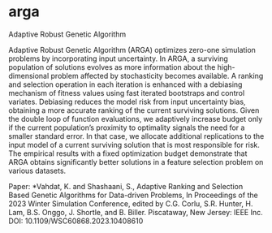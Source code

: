 # arga
Adaptive Robust Genetic Algorithm

Adaptive Robust Genetic Algorithm (ARGA) optimizes zero-one simulation problems by incorporating input uncertainty. In ARGA, a surviving population of solutions evolves as more information about the high-dimensional problem affected by stochasticity becomes available. A ranking and selection operation in each iteration is enhanced with a debiasing mechanism of fitness values using fast iterated bootstraps and control variates. Debiasing reduces the model risk from input uncertainty bias, obtaining a more accurate ranking of the current surviving solutions. Given the double loop of function evaluations, we adaptively increase budget only if the current population’s proximity to optimality signals the need for a smaller standard error. In that case, we allocate additional replications to the input model of a current surviving solution that is most responsible for risk. The empirical results with a fixed optimization budget demonstrate that ARGA obtains significantly better solutions in a feature selection problem on various datasets.

Paper: *Vahdat, K. and Shashaani, S., Adaptive Ranking and Selection Based Genetic Algorithms for Data-driven Problems, In Proceedings of the 2023 Winter Simulation Conference, edited by C.G. Corlu, S.R. Hunter, H. Lam, B.S. Onggo, J. Shortle, and B. Biller. Piscataway, New Jersey: IEEE Inc.
DOI: 10.1109/WSC60868.2023.10408610 
